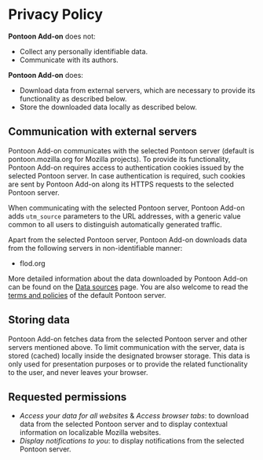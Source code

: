 # Privacy Policy

**Pontoon Add-on** does not:

- Collect any personally identifiable data.
- Communicate with its authors.

**Pontoon Add-on** does:

- Download data from external servers, which are necessary to provide its functionality as described below.
- Store the downloaded data locally as described below.

## Communication with external servers

Pontoon Add-on communicates with the selected Pontoon server (default is pontoon.mozilla.org for Mozilla projects). To provide its functionality, Pontoon Add-on requires access to authentication cookies issued by the selected Pontoon server. In case authentication is required, such cookies are sent by Pontoon Add-on along its HTTPS requests to the selected Pontoon server.

When communicating with the selected Pontoon server, Pontoon Add-on adds `utm_source` parameters to the URL addresses, with a generic value common to all users to distinguish automatically generated traffic.

Apart from the selected Pontoon server, Pontoon Add-on downloads data from the following servers in non-identifiable manner:

- flod.org

More detailed information about the data downloaded by Pontoon Add-on can be found on the [Data sources](https://github.com/MikkCZ/pontoon-addon/wiki/Data) page. You are also welcome to read the [terms and policies](https://pontoon.mozilla.org/terms/) of the default Pontoon server.

## Storing data

Pontoon Add-on fetches data from the selected Pontoon server and other servers mentioned above. To limit communication with the server, data is stored (cached) locally inside the designated browser storage. This data is only used for presentation purposes or to provide the related functionality to the user, and never leaves your browser.

## Requested permissions

- *Access your data for all websites* & *Access browser tabs*: to download data from the selected Pontoon server and to display contextual information on localizable Mozilla websites.
- *Display notifications to you*: to display notifications from the selected Pontoon server.
